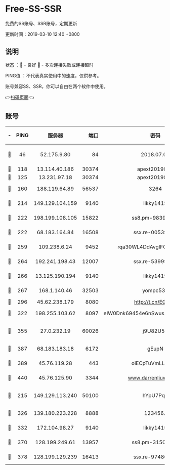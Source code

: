 # Free-SS-SSR

免费的SS账号、SSR账号，定期更新

更新时间：2019-03-10 12:40 +0800

## 说明

状态     ：🙂 - 良好 🙁 - 多次连接失败或连接超时

PING值   ：不代表真实使用中的速度，仅供参考。

账号兼容SS、SSR，你可以自由在两个软件中使用。

👉[扫码页面](https://liesauer.github.io/Free-SS-SSR/)👈

## 账号

|-|PING|服务器|端口|密码|加密方式|区域|
|:----:|:----:|:-----:|-----:|:----:|:----:|:----:|
|🙂|46|52.175.9.80|84|2018.07.07|chacha20-ietf-poly1305|HK|
|🙂|118|13.114.40.186|30374|apext2019006|chacha20|JP|
|🙂|125|13.231.97.18|30374|apext2019006|chacha20|JP|
|🙂|160|188.119.64.89|56537|3264|aes-256-cfb|RU|
|🙂|214|149.129.104.159|9140|likky1415|aes-256-cfb|HK|
|🙂|222|198.199.108.105|15822|ss8.pm-98399589|aes-256-cfb|US|
|🙂|222|68.183.164.84|16508|ssx.re-00539791|aes-256-cfb|US|
|🙂|259|109.238.6.24|9452|rqa30WL4DdAvgIFG6Fs3znzTa|aes-256-cfb|FR|
|🙂|264|192.241.198.43|12007|ssx.re-53999010|aes-256-cfb|US|
|🙂|266|13.125.190.194|9140|likky1415|aes-256-cfb|KR|
|🙂|267|168.1.140.46|32503|yompc535|aes-256-cfb|AU|
|🙂|296|45.62.238.179|8080|http://t.cn/EGJIyrl|rc4-md5|CA|
|🙂|322|198.255.103.62|8097|eIW0Dnk69454e6nSwuspv9DmS201tQ0D|aes-256-cfb|US|
|🙂|355|27.0.232.19|60026|j9U82U53|xchacha20-ietf-poly1305|HK|
|🙂|387|68.183.183.18|6172|gEupN|aes-256-cfb|SG|
|🙂|389|45.76.119.28|443|oiECpTuVmLLxk4Ts|aes-256-cfb|AU|
|🙂|440|45.76.125.90|3344|www.darrenliuwei.com|aes-256-cfb|AU|
|🙂|215|149.129.113.240|50100|hYpU7PqP|chacha20-ietf-poly1305|CN|
|🙂|326|139.180.223.228|8888|123456..|aes-256-cfb|JP|
|🙂|332|172.104.98.27|9140|likky1415|aes-256-cfb|JP|
|🙂|370|128.199.249.61|13957|ss8.pm-31506491|aes-256-cfb|SG|
|🙂|378|128.199.129.239|16413|ssx.re-97480021|aes-256-cfb|SG|
